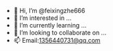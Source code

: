 - 👋 Hi, I’m @feixingzhe666
- 👀 I’m interested in ...
- 🌱 I’m currently learning ...
- 💞️ I’m looking to collaborate on ...
- 📫 Email:1356440731@qq.com

<!---
feixingzhe666/feixingzhe666 is a ✨ special ✨ repository because its `README.md` (this file) appears on your GitHub profile.
You can click the Preview link to take a look at your changes.
--->
